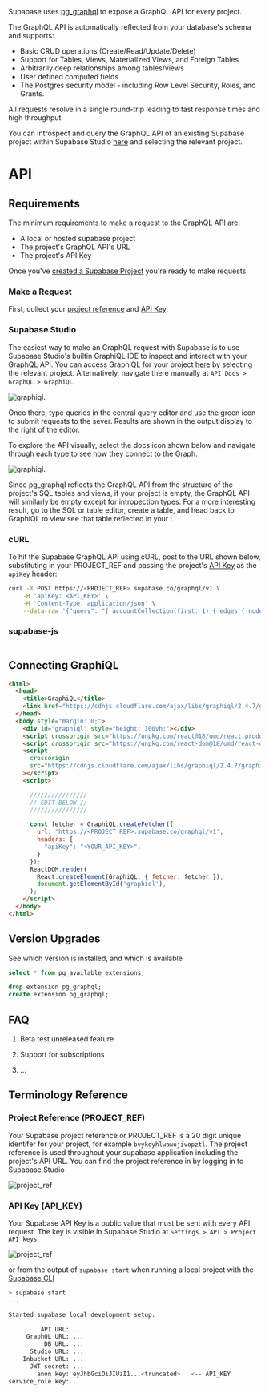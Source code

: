 Supabase uses [pg_graphql](https://github.com/supabase/pg_graphql) to expose a GraphQL API for every project.

The GraphQL API is automatically reflected from your database's schema and supports:

- Basic CRUD operations (Create/Read/Update/Delete)
- Support for Tables, Views, Materialized Views, and Foreign Tables
- Arbitrarily deep relationships among tables/views
- User defined computed fields
- The Postgres security model - including Row Level Security, Roles, and Grants.


All requests resolve in a single round-trip leading to fast response times and high throughput.

You can introspect and query the GraphQL API of an existing Supabase project within Supabase Studio [here](https://app.supabase.com/project/_/api/graphiql) and selecting the relevant project.


# API

## Requirements

The minimum requirements to make a request to the GraphQL API are:

- A local or hosted supabase project
- The project's GraphQL API's URL
- The project's API Key

Once you've [created a Supabase Project](database.new) you're ready to make requests

### Make a Request

First, collect your [project reference](#project-reference-project_ref) and [API Key](#api-key-api_key).

### Supabase Studio

The easiest way to make an GraphQL request with Supabase is to use Supabase Studio's builtin GraphiQL IDE to inspect and interact with your GraphQL API.
You can access GraphiQL for your project [here](https://app.supabase.com/project/_/api/graphiql) by selecting the relevant project. Alternatively, navigate there manually at `API Docs > GraphQL > GraphiQL`.

![graphiql](./assets/supabase_graphiql.jpg).

Once there, type queries in the central query editor and use the green icon to submit requests to the sever. Results are shown in the output display to the right of the editor.

To explore the API visually, select the docs icon shown below and navigate through each type to see how they connect to the Graph.

![graphiql](./assets/supabase_graphiql_explore.jpg).

Since pg_graphql reflects the GraphQL API from the structure of the project's SQL tables and views, if your project is empty, the GraphQL API will similarly be empty except for intropection types. For a more interesting result, go to the SQL or table editor, create a table, and head back to GraphiQL to view see that table reflected in your i

### cURL

To hit the Supabase GraphQL API using cURL, post to the URL shown below, substituting in your PROJECT_REF and passing the project's [API Key](#api-key-api_key) as the `apiKey` header:


```sh
curl -X POST https://<PROJECT_REF>.supabase.co/graphql/v1 \
    -H 'apiKey: <API_KEY>' \
    -H 'Content-Type: application/json' \
    --data-raw '{"query": "{ accountCollection(first: 1) { edges { node { id } } } }", "variables": {}}'
```

### supabase-js


```

```



## Connecting GraphiQL

```html
<html>
  <head>
    <title>GraphiQL</title>
    <link href="https://cdnjs.cloudflare.com/ajax/libs/graphiql/2.4.7/graphiql.css" rel="stylesheet" />
  </head>
  <body style="margin: 0;">
    <div id="graphiql" style="height: 100vh;"></div>
    <script crossorigin src="https://unpkg.com/react@18/umd/react.production.min.js"></script>
    <script crossorigin src="https://unpkg.com/react-dom@18/umd/react-dom.production.min.js"></script>
    <script
      crossorigin
      src="https://cdnjs.cloudflare.com/ajax/libs/graphiql/2.4.7/graphiql.js"
    ></script>
    <script>

      ////////////////
      // EDIT BELOW //
      ////////////////

      const fetcher = GraphiQL.createFetcher({
        url: 'https://<PROJECT_REF>.supabase.co/graphql/v1',
        headers: {
          "apiKey": "<YOUR_API_KEY>",
        }
      });
      ReactDOM.render(
        React.createElement(GraphiQL, { fetcher: fetcher }),
        document.getElementById('graphiql'),
      );
    </script>
  </body>
</html>
```

## Version Upgrades

See which version is installed, and which is available

```sql
select * from pg_available_extensions;
```

```sql
drop extension pg_graphql;
create extension pg_graphql;
```

## FAQ

1. Beta test unreleased feature

2. Support for subscriptions

3. ...


## Terminology Reference

### Project Reference (PROJECT_REF)

Your Supabase project reference or PROJECT_REF is a 20 digit unique identifer for your project, for example `bvykdyhlwawojivopztl`.
The project reference is used throughout your supabase application including the project's API URL. You can find the project reference in by logging
in to Supabase Studio

![project_ref](./assets/supabase_project_ref.jpg)



### API Key (API_KEY)

Your Supabase API Key is a public value that must be sent with every API request. The key is visible in Supabase Studio at `Settings > API > Project API keys`

![project_ref](./assets/supabase_api_key.jpg)


or from the output of `supabase start` when running a local project with the [Supabase CLI](https://supabase.com/docs/guides/cli)

```sh
> supabase start
...

Started supabase local development setup.

         API URL: ...
     GraphQL URL: ...
          DB URL: ...
      Studio URL: ...
    Inbucket URL: ...
      JWT secret: ...
        anon key: eyJhbGciOiJIUzI1...<truncated>   <-- API_KEY
service_role key: ...
```

